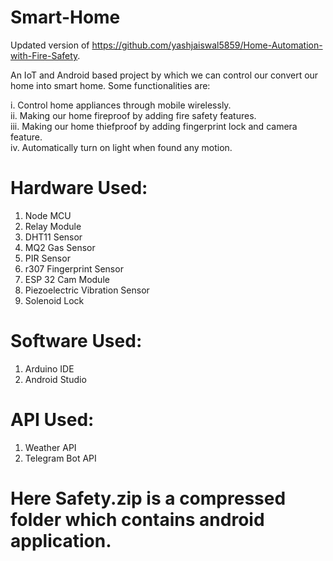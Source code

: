 # Smart-Home

Updated version of https://github.com/yashjaiswal5859/Home-Automation-with-Fire-Safety.

An IoT and Android based project by which we can control our convert our home into smart home. Some functionalities are:

i. Control home appliances through mobile wirelessly.<br/>
ii. Making our home fireproof by adding fire safety features.<br/>
iii. Making our home thiefproof by adding fingerprint lock and camera feature.<br/>
iv. Automatically turn on light when found any motion.<br/>

#  Hardware Used:
1.  Node MCU
2.  Relay Module
3.  DHT11 Sensor
4.  MQ2 Gas Sensor
5.  PIR Sensor
6.  r307 Fingerprint Sensor
7.  ESP 32 Cam Module
8.  Piezoelectric Vibration Sensor
9.  Solenoid Lock

# Software Used:
1. Arduino IDE
2. Android Studio

# API Used:
1. Weather API
2. Telegram Bot API

# Here Safety.zip is a compressed folder which contains android application.
